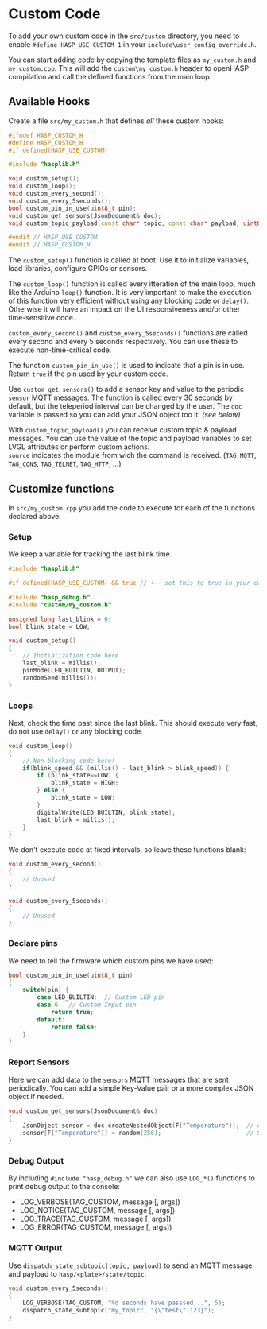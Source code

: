 # Custom Code

To add your own custom code in the `src/custom` directory, you need to enable `#define HASP_USE_CUSTOM 1` in your `include\user_config_override.h`.

You can start adding code by copying the template files as `my_custom.h` and `my_custom.cpp`. This will add the `custom\my_custom.h` header to openHASP compilation and call the defined functions from the main loop.

## Available Hooks

Create a file `src/my_custom.h` that defines *all* these custom hooks:

```cpp title="src/my_custom.h"
#ifndef HASP_CUSTOM_H
#define HASP_CUSTOM_H
#if defined(HASP_USE_CUSTOM)

#include "hasplib.h"

void custom_setup();
void custom_loop();
void custom_every_second();
void custom_every_5seconds();
bool custom_pin_in_use(uint8_t pin);
void custom_get_sensors(JsonDocument& doc);
void custom_topic_payload(const char* topic, const char* payload, uint8_t source);

#endif // HASP_USE_CUSTOM
#endif // HASP_CUSTOM_H
```

The `custom_setup()` function is called at boot. Use it to initialize variables, load libraries, configure GPIOs or sensors.

The `custom_loop()` function is called every itteration of the main loop, much like the Arduino `loop()` function.
It is very important to make the execution of this function very efficient without using any blocking code or `delay()`.
Otherwise it will have an impact on the UI responsiveness and/or other time-sensitive code.

`custom_every_second()` and `custom_every_5seconds()` functions are called every second and every 5 seconds respectively.
You can use these to execute non-time-critical code.

The function `custom_pin_in_use()` is used to indicate that a pin is in use. Return `true` if the pin used by your custom code.

Use `custom_get_sensors()` to add a sensor key and value to the periodic `sensor` MQTT messages. 
The function is called every 30 seconds by default, but the teleperiod interval can be changed by the user.
The `doc` variable is passed so you can add your JSON object too it. *(see below)*

With `custom_topic_payload()` you can receive custom topic & payload messages.
You can use the value of the topic and payload variables to set LVGL attributes or perform custom actions.</br>
`source` indicates the module from wich the command is received. (`TAG_MQTT`, `TAG_CONS`, `TAG_TELNET`, `TAG_HTTP`, ...)

## Customize functions

In `src/my_custom.cpp` you add the code to execute for each of the functions declared above.

### Setup

We keep a variable for tracking the last blink time.

```cpp linenums="1" title="my_custom.h"
#include "hasplib.h"

#if defined(HASP_USE_CUSTOM) && true // <-- set this to true in your code

#include "hasp_debug.h"
#include "custom/my_custom.h"

unsigned long last_blink = 0;
bool blink_state = LOW;

void custom_setup()
{
    // Initialization code here
    last_blink = millis();
    pinMode(LED_BUILTIN, OUTPUT);
    randomSeed(millis());
}
```

### Loops

Next, check the time past since the last blink.
This should execute very fast, do not use `delay()` or any blocking code.
```cpp linenums="9"
void custom_loop()
{
    // Non-blocking code here!
    if(blink_speed && (millis() - last_blink > blink_speed)) {
        if (blink_state==LOW) {
            blink_state = HIGH;
        } else {
            blink_state = LOW;
        }
        digitalWrite(LED_BUILTIN, blink_state);
        last_blink = millis();
    }
}
```

We don't execute code at fixed intervals, so leave these functions blank:
```cpp linenums="29"
void custom_every_second()
{
    // Unused
}

void custom_every_5seconds()
{
    // Unused
}
```

### Declare pins

We need to tell the firmware which custom pins we have used:
```cpp linenums="18"
bool custom_pin_in_use(uint8_t pin)
{
    switch(pin) {
        case LED_BUILTIN:  // Custom LED pin
        case 6:  // Custom Input pin
            return true;
        default:
            return false;
    }
}
```

### Report Sensors

Here we can add data to the `sensors` MQTT messages that are sent periodically.
You can add a simple Key-Value pair or a more complex JSON object if needed.

```cpp
void custom_get_sensors(JsonDocument& doc)
{
    JsonObject sensor = doc.createNestedObject(F("Temperature"));  // Add Key
    sensor[F("Temperature")] = random(256);                        // Set Value
}
```

### Debug Output

By including `#include "hasp_debug.h"` we can also use `LOG_*()` functions to print debug output to the console:

- LOG_VERBOSE(TAG_CUSTOM, message [, args])
- LOG_NOTICE(TAG_CUSTOM, message [, args])
- LOG_TRACE(TAG_CUSTOM, message [, args])
- LOG_ERROR(TAG_CUSTOM, message [, args])

### MQTT Output

Use `dispatch_state_subtopic(topic, payload)` to send an MQTT message and payload to `hasp/<plate>/state/topic`.

```cpp linenums="1"
void custom_every_5seconds()
{
    LOG_VERBOSE(TAG_CUSTOM, "%d seconds have passsed...", 5);
    dispatch_state_subtopic("my_topic", "{\"test\":123}");
}
```